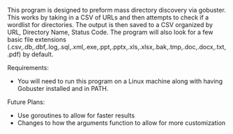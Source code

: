 This program is designed to preform mass directory discovery via gobuster. This works by taking in a CSV of URLs and then attempts to check if a wordlist for directories. The output is then saved to a CSV organized by URL, Directory Name, Status Code.
The program will also look for a few basic file extensions (.csv,.db,.dbf,.log,.sql,.xml,.exe,.ppt,.pptx,.xls,.xlsx,.bak,.tmp,.doc,.docx,.txt,.pdf) by default.

Requirements:
* You will need to run this program on a Linux machine along with having Gobuster installed and in PATH.

Future Plans:
* Use goroutines to allow for faster results
* Changes to how the arguments function to allow for more customization
